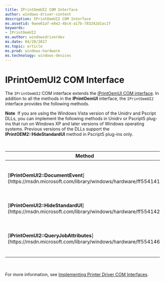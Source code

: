 ```yaml
---
title: IPrintOemUI2 COM Interface
author: windows-driver-content
description: IPrintOemUI2 COM Interface
ms.assetid: 9aee61af-e8e2-4bc4-a17b-783242d1ac1f
keywords:
- IPrintOemUI2
ms.author: windowsdriverdev
ms.date: 04/20/2017
ms.topic: article
ms.prod: windows-hardware
ms.technology: windows-devices
---
```


# IPrintOemUI2 COM Interface





The `IPrintOemUI2` COM interface extends the [IPrintOemUI COM interface](iprintoemui-com-interface.md). In addition to all the methods in the **IPrintOemUI** interface, the `IPrintOemUI2` interface provides the following methods.

**Note**  If you are using the Windows Vista version of the Unidrv and Pscript DLLs, you can implement the following methods in Unidrv or Pscript5 plug-ins that run on Windows XP and later versions of Windows operating systems. Previous versions of the DLLs support the **IPrintOEM2::HideStandardUI** method in Pscript5 plug-ins only.

 

<table>
<colgroup>
<col width="50%" />
<col width="50%" />
</colgroup>
<thead>
<tr class="header">
<th>Method</th>
<th>Description</th>
</tr>
</thead>
<tbody>
<tr class="odd">
<td><p>[<strong>IPrintOemUI2::DocumentEvent</strong>](https://msdn.microsoft.com/library/windows/hardware/ff554141)</p></td>
<td><p>Enables a UI plug-in to replace the core driver UI module's default implementation of the [<strong>DrvDocumentEvent</strong>](https://msdn.microsoft.com/library/windows/hardware/ff548544) DDI.</p></td>
</tr>
<tr class="even">
<td><p>[<strong>IPrintOemUI2::HideStandardUI</strong>](https://msdn.microsoft.com/library/windows/hardware/ff554142)</p></td>
<td><p>Enables a UI plug-in to specify whether the standard property sheets should be displayed or hidden.</p></td>
</tr>
<tr class="odd">
<td><p>[<strong>IPrintOemUI2::QueryJobAttributes</strong>](https://msdn.microsoft.com/library/windows/hardware/ff554146)</p></td>
<td><p>Enables a UI plug-in to post-process the core driver's results after a call to the [<strong>DrvQueryJobAttributes</strong>](https://msdn.microsoft.com/library/windows/hardware/ff548581) DDI.</p></td>
</tr>
</tbody>
</table>

 

For more information, see [Implementing Printer Driver COM Interfaces](implementing-printer-driver-com-interfaces.md).

 

 





